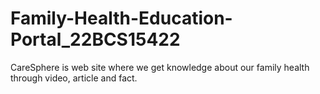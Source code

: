 # Family-Health-Education-Portal_22BCS15422
CareSphere is web site where we get knowledge about our family health through video, article and fact. 
